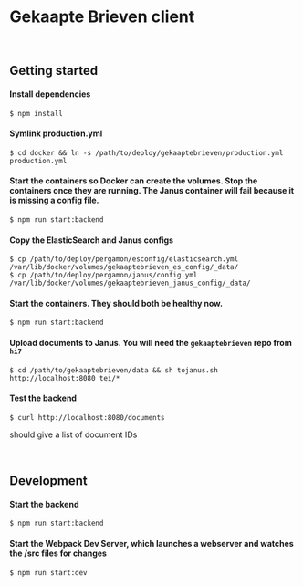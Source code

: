 # Gekaapte Brieven client
&nbsp;
## Getting started
#### Install dependencies
```
$ npm install
```

#### Symlink production.yml
```
$ cd docker && ln -s /path/to/deploy/gekaaptebrieven/production.yml production.yml
```

#### Start the containers so Docker can create the volumes. Stop the containers once they are running. The Janus container will fail because it is missing a config file.
```
$ npm run start:backend
```

#### Copy the ElasticSearch and Janus configs
```
$ cp /path/to/deploy/pergamon/esconfig/elasticsearch.yml /var/lib/docker/volumes/gekaaptebrieven_es_config/_data/
$ cp /path/to/deploy/pergamon/janus/config.yml /var/lib/docker/volumes/gekaaptebrieven_janus_config/_data/
```

#### Start the containers. They should both be healthy now.
```
$ npm run start:backend
```

#### Upload documents to Janus. You will need the `gekaaptebrieven` repo from `hi7`
```
$ cd /path/to/gekaaptebrieven/data && sh tojanus.sh http://localhost:8080 tei/*
```

#### Test the backend
```
$ curl http://localhost:8080/documents
```
should give a list of document IDs
&nbsp;

&nbsp;

## Development
#### Start the backend 
```
$ npm run start:backend
```

#### Start the Webpack Dev Server, which launches a webserver and watches the /src files for changes
```
$ npm run start:dev
```
